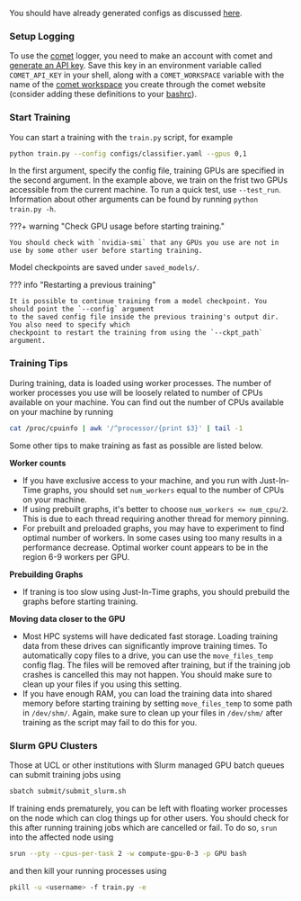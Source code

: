 You should have already generated configs as discussed [here](https://ftag-gnn.docs.cern.ch/preprocessing/#generating-configs).

### Setup Logging

To use the [comet](https://www.comet.ml/) logger, you need to make an account with comet and [generate an API key](https://www.comet.ml/docs/quick-start/#getting-your-comet-api-key). Save this key in an environment variable called `COMET_API_KEY` in your shell, along with a `COMET_WORKSPACE` variable with the name of the [comet workspace](https://www.comet.ml/docs/user-interface/#workspaces) you create through the comet website (consider adding these definitions to your [bashrc](https://www.journaldev.com/41479/bashrc-file-in-linux)).

### Start Training

You can start a training with the `train.py` script, for example

```bash
python train.py --config configs/classifier.yaml --gpus 0,1
```
In the first argument, specify the config file, training GPUs are specified in the second argument. In the example above, we train on the frist two GPUs accessible from the current machine. To run a quick test, use `--test_run`. Information about other arguments can be found by running `python train.py -h`.

???+ warning "Check GPU usage before starting training."

    You should check with `nvidia-smi` that any GPUs you use are not in use by some other user before starting training.

Model checkpoints are saved under `saved_models/`.


??? info "Restarting a previous training"

    It is possible to continue training from a model checkpoint. You should point the `--config` argument
    to the saved config file inside the previous training's output dir. You also need to specify which
    checkpoint to restart the training from using the `--ckpt_path` argument.


### Training Tips

During training, data is loaded using worker processes.
The number of worker processes you use will be loosely related to number of CPUs available on your machine.
You can find out the number of CPUs available on your machine by running

```bash
cat /proc/cpuinfo | awk '/^processor/{print $3}' | tail -1
```

Some other tips to make training as fast as possible are listed below.

**Worker counts**

- If you have exclusive access to your machine, and you run with Just-In-Time graphs, you should set `num_workers` equal to the number of CPUs on your machine.
- If using prebuilt graphs, it's better to choose `num_workers <= num_cpu/2`. This is due to each thread requiring another thread for memory pinning.
- For prebuilt and preloaded graphs, you may have to experiment to find optimal number of workers. In some cases using too many results in a performance decrease. Optimal worker count appears to be in the region 6-9 workers per GPU.

**Prebuilding Graphs**

- If traning is too slow using Just-In-Time graphs, you should prebuild the graphs before starting training.

**Moving data closer to the GPU**

- Most HPC systems will have dedicated fast storage. Loading training data from these drives can significantly improve training times. To automatically copy files to a drive, you can use the `move_files_temp` config flag. The files will be removed after training, but if the training job crashes is cancelled this may not happen. You should make sure to clean up your files if you using this setting.
- If you have enough RAM, you can load the training data into shared memory before starting training by setting `move_files_temp` to some path in `/dev/shm/`. Again, make sure to clean up your files in `/dev/shm/` after training as the script may fail to do this for you.


### Slurm GPU Clusters

Those at UCL or other institutions with Slurm managed GPU batch queues can submit training jobs using

```bash
sbatch submit/submit_slurm.sh
```

If training ends prematurely, you can be left with floating worker processes on the node which can clog things up for other users.
You should check for this after running training jobs which are cancelled or fail.
To do so, `srun` into the affected node using

```bash
srun --pty --cpus-per-task 2 -w compute-gpu-0-3 -p GPU bash
```

and then kill your running processes using

```bash
pkill -u <username> -f train.py -e
```
